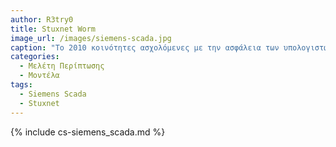 ```yaml
---
author: R3try0
title: Stuxnet Worm
image_url: /images/siemens-scada.jpg
caption: "Το 2010 κοινότητες ασχολόμενες με την ασφάλεια των υπολογιστών ανακαλύπτουν των stuxnet ιό. Είχε δημιουργηθεί από της μυστικές υπηρεσίες της Αμερικής για το σαμποτάρισμα των πυρηνικών εργοστασίων του Ιράκ εκμεταλλεύονταν κάποια κενά στην ασφάλεια του siemens simatic s7 step 7 plc."
categories:
  - Μελέτη Περίπτωσης
  - Μοντέλα
tags:
  - Siemens Scada 
  - Stuxnet
---
```


{% include cs-siemens_scada.md %}

